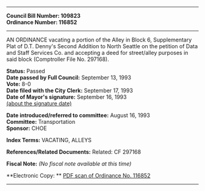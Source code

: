 * * * * *  
  
**Council Bill Number: [](#h0)[](#h2)109823**   
**Ordinance Number: 116852**  
  
* * * * *  
  
AN ORDINANCE vacating a portion of the Alley in Block 6, Supplementary Plat of D.T. Denny's Second Addition to North Seattle on the petition of Data and Staff Services Co. and accepting a deed for street/alley purposes in said block (Comptroller File No. 297168).  
  
**Status:** Passed   
**Date passed by Full Council:** September 13, 1993   
**Vote:** 8-0   
**Date filed with the City Clerk:** September 17, 1993   
**Date of Mayor's signature:** September 16, 1993   
[(about the signature date)](/~public/approvaldate.htm)   
  
  
**Date introduced/referred to committee:** August 16, 1993   
**Committee:** Transportation   
**Sponsor:** CHOE   
  
**Index Terms:** VACATING, ALLEYS  
  
**References/Related Documents:** Related: CF 297168  
  
**Fiscal Note:** *(No fiscal note available at this time)*  
  
**Electronic Copy: ** [PDF scan of Ordinance No. 116852](/~archives/Ordinances/Ord_116852.pdf)  
  
* * * * *  
